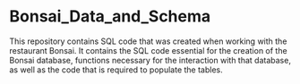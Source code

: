 # Bonsai_Data_and_Schema

This repository contains SQL code that was created when working with the restaurant Bonsai. 
It contains the SQL code essential for the creation of the Bonsai database, functions 
necessary for the interaction with that database, as well as the code that is required 
to populate the tables.
